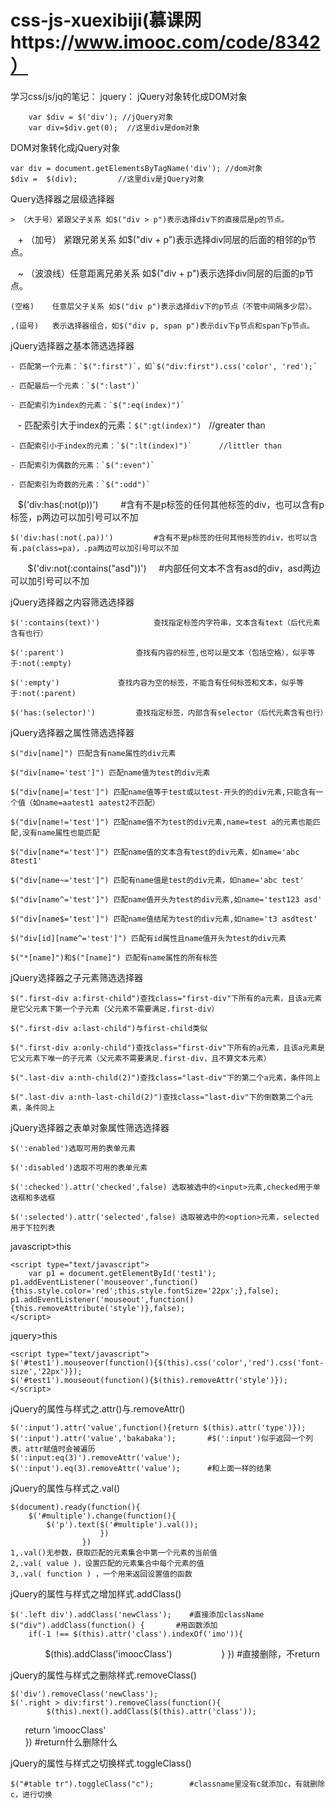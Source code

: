 # css-js-xuexibiji(慕课网https://www.imooc.com/code/8342）
学习css/js/jq的笔记：
jquery：
jQuery对象转化成DOM对象

		var $div = $('div'); //jQuery对象
		var div=$div.get(0);  //这里div是dom对象
    
DOM对象转化成jQuery对象  

    var div = document.getElementsByTagName('div'); //dom对象
    $div =  $(div);         //这里div是jQuery对象
    
Query选择器之层级选择器    

    > （大于号）紧跟父子关系 如$("div > p")表示选择div下的直接层是p的节点。

    + （加号）  紧跟兄弟关系 如$("div + p")表示选择div同层的后面的相邻的p节点。

    ~ （波浪线）任意距离兄弟关系 如$("div + p")表示选择div同层的后面的p节点。

    (空格)    任意层父子关系 如$("div p")表示选择div下的p节点（不管中间隔多少层）。

    ,(逗号)   表示选择器组合，如$("div p, span p")表示div下p节点和span下p节点。
    
jQuery选择器之基本筛选选择器

    - 匹配第一个元素：`$(":first")`，如`$("div:first").css('color', 'red');`

    - 匹配最后一个元素：`$(":last")`

    - 匹配索引为index的元素：`$(":eq(index)")`

    - 匹配索引大于index的元素：`$(":gt(index)")`   //greater than

    - 匹配索引小于index的元素：`$(":lt(index)")`      //littler than

    - 匹配索引为偶数的元素：`$(":even")`

    - 匹配索引为奇数的元素：`$(":odd")`
    
    $('div:has(:not(p))')         #含有不是p标签的任何其他标签的div，也可以含有p标签，p两边可以加引号可以不加
    
    $('div:has(:not(.pa))')         #含有不是p标签的任何其他标签的div，也可以含有.pa(class=pa)，.pa两边可以加引号可以不加
    
    $('div:not(:contains("asd"))')     #内部任何文本不含有asd的div，asd两边可以加引号可以不加
    
   
jQuery选择器之内容筛选选择器

	$(':contains(text)')  			查找指定标签内字符串，文本含有text（后代元素含有也行）

	$(':parent')				查找有内容的标签,也可以是文本（包括空格），似乎等于:not(:empty)

	$(':empty')				查找内容为空的标签，不能含有任何标签和文本，似乎等于:not(:parent)

	$('has:(selector)')			查找指定标签，内部含有selector（后代元素含有也行）
	
	
jQuery选择器之属性筛选选择器
	
	$("div[name]") 匹配含有name属性的div元素

	$("div[name='test']") 匹配name值为test的div元素
	
	$("div[name|='test']") 匹配name值等于test或以test-开头的的div元素,只能含有一个值（如name=aatest1 aatest2不匹配）

	$("div[name!='test']") 匹配name值不为test的div元素,name=test a的元素也能匹配,没有name属性也能匹配

	$("div[name*='test']") 匹配name值的文本含有test的div元素，如name='abc 8test1'
	
	$("div[name~='test']") 匹配有name值是test的div元素，如name='abc test'

	$("div[name^='test']") 匹配name值开头为test的div元素,如name='test123 asd'

	$("div[name$='test']") 匹配name值结尾为test的div元素,如name='t3 asdtest'

	$("div[id][name^='test']") 匹配有id属性且name值开头为test的div元素
	
	$("*[name]")和$("[name]") 匹配有name属性的所有标签
	
jQuery选择器之子元素筛选选择器

	$(".first-div a:first-child")查找class="first-div"下所有的a元素，且该a元素是它父元素下第一个子元素（父元素不需要满足.first-div）

	$(".first-div a:last-child")与first-child类似

	$(".first-div a:only-child")查找class="first-div"下所有的a元素，且该a元素是它父元素下唯一的子元素（父元素不需要满足.first-div，且不算文本元素）

	$(".last-div a:nth-child(2)")查找class="last-div"下的第二个a元素，条件同上

	$(".last-div a:nth-last-child(2)")查找class="last-div"下的倒数第二个a元素，条件同上
	
jQuery选择器之表单对象属性筛选选择器

	$(':enabled')选取可用的表单元素

	$(':disabled')选取不可用的表单元素

	$(':checked').attr('checked',false) 选取被选中的<input>元素,checked用于单选框和多选框

	$(':selected').attr('selected',false) 选取被选中的<option>元素，selected用于下拉列表

javascript>this 

    <script type="text/javascript">
        var p1 = document.getElementById('test1');
	p1.addEventListener('mouseover',function(){this.style.color='red';this.style.fontSize='22px';},false);
	p1.addEventListener('mouseout',function(){this.removeAttribute('style')},false);
    </script>

jquery>this

    <script type="text/javascript">
	$('#test1').mouseover(function(){$(this).css('color','red').css('font-size','22px')});
	$('#test1').mouseout(function(){$(this).removeAttr('style')});
    </script>

jQuery的属性与样式之.attr()与.removeAttr()

	$(':input').attr('value',function(){return $(this).attr('type')});			
	$(':input').attr('value','bakabaka');		#$(':input')似乎返回一个列表，attr赋值时会被遍历
	$(':input:eq(3)').removeAttr('value');
	$(':input').eq(3).removeAttr('value');		#和上面一样的结果

jQuery的属性与样式之.val()

	$(document).ready(function(){
		$('#multiple').change(function(){
			$('p').text($('#multiple').val());
						})
					})
	1,.val()无参数，获取匹配的元素集合中第一个元素的当前值
	2,.val( value )，设置匹配的元素集合中每个元素的值
	3,.val( function ) ，一个用来返回设置值的函数
	
	
jQuery的属性与样式之增加样式.addClass()

	$('.left div').addClass('newClass');	#直接添加className
	$("div").addClass(function() {		 #用函数添加
		if(-1 !== $(this).attr('class').indexOf('imo')){
                	$(this).addClass('imoocClass')        
            }
	})				#直接删除，不return
		
jQuery的属性与样式之删除样式.removeClass()
	
	$('div').removeClass('newClass');
	$('.right > div:first').removeClass(function(){
           	$(this).next().addClass($(this).attr('class'));
        	return 'imoocClass' 		
        	})			#return什么删除什么

jQuery的属性与样式之切换样式.toggleClass()

	$("#table tr").toggleClass("c");		#classname里没有c就添加c，有就删除c，进行切换
